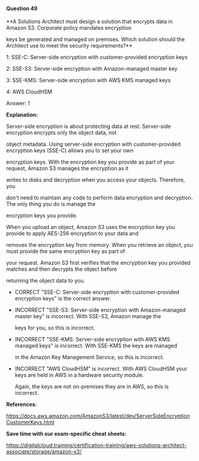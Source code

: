 #### Question  49


**A Solutions Architect must design a solution that encrypts data in Amazon S3. Corporate policy mandates encryption

keys be generated and managed on premises. Which solution should the Architect use to meet the security requirements?**


1: SSE-C: Server-side encryption with customer-provided encryption keys


2: SSE-S3: Server-side encryption with Amazon-managed master key


3: SSE-KMS: Server-side encryption with AWS KMS managed keys


4: AWS CloudHSM


Answer: 1


**Explanation:**


Server-side encryption is about protecting data at rest. Server-side encryption encrypts only the object data, not

object metadata. Using server-side encryption with customer-provided encryption keys (SSE-C) allows you to set your own

encryption keys. With the encryption key you provide as part of your request, Amazon S3 manages the encryption as it

writes to disks and decryption when you access your objects. Therefore, you


don't need to maintain any code to perform data encryption and decryption. The only thing you do is manage the

encryption keys you provide.


When you upload an object, Amazon S3 uses the encryption key you provide to apply AES-256 encryption to your data and

removes the encryption key from memory. When you retrieve an object, you must provide the same encryption key as part of

your request. Amazon S3 first verifies that the encryption key you provided matches and then decrypts the object before

returning the object data to you.


- CORRECT "SSE-C: Server-side encryption with customer-provided encryption keys" is the correct answer.


- INCORRECT "SSE-S3: Server-side encryption with Amazon-managed master key" is incorrect. With SSE-S3, Amazon manage the

  keys for you, so this is incorrect.


- INCORRECT "SSE-KMS: Server-side encryption with AWS KMS managed keys" is incorrect. With SSE-KMS the keys are managed

  in the Amazon Key Management Service, so this is incorrect.


- INCORRECT "AWS CloudHSM" is incorrect. With AWS CloudHSM your keys are held in AWS in a hardware security module.

  Again, the keys are not on-premises they are in AWS, so this is incorrect.


**References:**


https://docs.aws.amazon.com/AmazonS3/latest/dev/ServerSideEncryptionCustomerKeys.html


**Save time with our exam-specific cheat sheets:**


https://digitalcloud.training/certification-training/aws-solutions-architect-associate/storage/amazon-s3/

